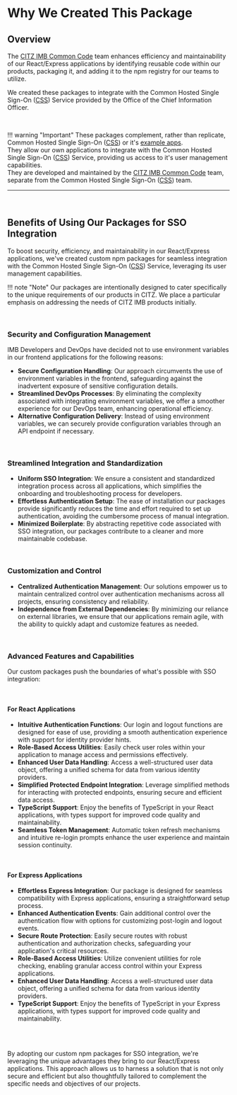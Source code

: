 # Why We Created This Package

## Overview

The [CITZ IMB Common Code] team enhances efficiency and maintainability of our React/Express applications by identifying reusable code within our products, packaging it, and adding it to the npm registry for our teams to utilize.

We created these packages to integrate with the Common Hosted Single Sign-On ([CSS]) Service provided by the Office of the Chief Information Officer.

<br />

!!! warning "Important"
    These packages complement, rather than replicate, Common Hosted Single Sign-On ([CSS]) or it's [example apps].  
    They allow our own applications to integrate with the Common Hosted Single Sign-On ([CSS]) Service, providing us access to it's user management capabilities.  
    They are developed and maintained by the [CITZ IMB Common Code] team, separate from the Common Hosted Single Sign-On ([CSS]) team.  

---

<br />

## Benefits of Using Our Packages for SSO Integration

To boost security, efficiency, and maintainability in our React/Express applications, we've created custom npm packages for seamless integration with the Common Hosted Single Sign-On ([CSS]) Service, leveraging its user management capabilities.

!!! note "Note"
    Our packages are intentionally designed to cater specifically to the unique requirements of our products in CITZ. We place a particular emphasis on addressing the needs of CITZ IMB products initially.

<br />

### Security and Configuration Management
IMB Developers and DevOps have decided not to use environment variables in our frontend applications for the following reasons:

- **Secure Configuration Handling**: Our approach circumvents the use of environment variables in the frontend, safeguarding against the inadvertent exposure of sensitive configuration details.  
- **Streamlined DevOps Processes**: By eliminating the complexity associated with integrating environment variables, we offer a smoother experience for our DevOps team, enhancing operational efficiency.  
- **Alternative Configuration Delivery**: Instead of using environment variables, we can securely provide configuration variables through an API endpoint if necessary.

<br />

### Streamlined Integration and Standardization
- **Uniform SSO Integration**: We ensure a consistent and standardized integration process across all applications, which simplifies the onboarding and troubleshooting process for developers.  
- **Effortless Authentication Setup**: The ease of installation our packages provide significantly reduces the time and effort required to set up authentication, avoiding the cumbersome process of manual integration.  
- **Minimized Boilerplate**: By abstracting repetitive code associated with SSO integration, our packages contribute to a cleaner and more maintainable codebase.

<br />

### Customization and Control
- **Centralized Authentication Management**: Our solutions empower us to maintain centralized control over authentication mechanisms across all projects, ensuring consistency and reliability.  
- **Independence from External Dependencies**: By minimizing our reliance on external libraries, we ensure that our applications remain agile, with the ability to quickly adapt and customize features as needed.

<br />

### Advanced Features and Capabilities
Our custom packages push the boundaries of what's possible with SSO integration:

<br />

#### For React Applications
- **Intuitive Authentication Functions**: Our login and logout functions are designed for ease of use, providing a smooth authentication experience with support for identity provider hints.  
- **Role-Based Access Utilities**: Easily check user roles within your application to manage access and permissions effectively.  
- **Enhanced User Data Handling**: Access a well-structured user data object, offering a unified schema for data from various identity providers.  
- **Simplified Protected Endpoint Integration**: Leverage simplified methods for interacting with protected endpoints, ensuring secure and efficient data access.  
- **TypeScript Support**: Enjoy the benefits of TypeScript in your React applications, with types support for improved code quality and maintainability.  
- **Seamless Token Management**: Automatic token refresh mechanisms and intuitive re-login prompts enhance the user experience and maintain session continuity.

<br />

#### For Express Applications
- **Effortless Express Integration**: Our package is designed for seamless compatibility with Express applications, ensuring a straightforward setup process.  
- **Enhanced Authentication Events**: Gain additional control over the authentication flow with options for customizing post-login and logout events.  
- **Secure Route Protection**: Easily secure routes with robust authentication and authorization checks, safeguarding your application's critical resources.  
- **Role-Based Access Utilities**: Utilize convenient utilities for role checking, enabling granular access control within your Express applications.  
- **Enhanced User Data Handling**: Access a well-structured user data object, offering a unified schema for data from various identity providers.  
- **TypeScript Support**: Enjoy the benefits of TypeScript in your Express applications, with types support for improved code quality and maintainability.

<br /><br />

By adopting our custom npm packages for SSO integration, we're leveraging the unique advantages they bring to our React/Express applications. This approach allows us to harness a solution that is not only secure and efficient but also thoughtfully tailored to complement the specific needs and objectives of our projects.

<!-- Reference links -->

[CSS]: https://bcgov.github.io/sso-requests
[example apps]: https://github.com/bcgov/keycloak-example-apps
[CITZ IMB Common Code]: mailto:citz.codemvp@gov.bc.ca?subject=SSO%20Packages%20Support
